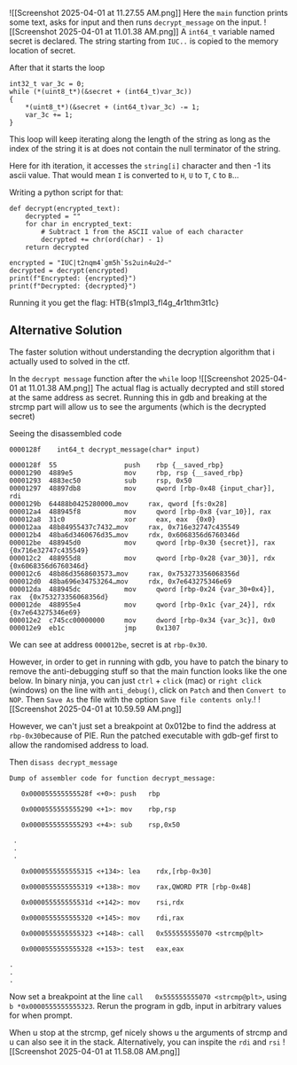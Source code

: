 
![[Screenshot 2025-04-01 at 11.27.55 AM.png]]
Here the `main` function prints some text, asks for input and then runs `decrypt_message` on the input.
![[Screenshot 2025-04-01 at 11.01.38 AM.png]]
A `int64_t` variable named secret is declared. The string starting from `IUC..` is copied to the memory location of secret. 

After that it starts the loop 
```
int32_t var_3c = 0;
while (*(uint8_t*)(&secret + (int64_t)var_3c))
{
    *(uint8_t*)(&secret + (int64_t)var_3c) -= 1;
    var_3c += 1;
}
```
This loop will keep iterating along the length of the string as long as the index of the string it is at does not contain the null terminator of the string. 

Here for ith iteration, it accesses the `string[i]` character and then -1 its ascii value. 
That would mean `I` is converted to `H`, `U` to `T`, `C` to `B`...

Writing a python script for that: 
```
def decrypt(encrypted_text):
    decrypted = ""
    for char in encrypted_text:
        # Subtract 1 from the ASCII value of each character
        decrypted += chr(ord(char) - 1)
    return decrypted

encrypted = "IUC|t2nqm4`gm5h`5s2uin4u2d~"
decrypted = decrypt(encrypted)
print(f"Encrypted: {encrypted}")
print(f"Decrypted: {decrypted}")
```
Running it you get the flag: HTB{s1mpl3_fl4g_4r1thm3t1c}

## Alternative Solution
The faster solution without understanding the decryption algorithm that i actually used to solved in the ctf. 

In the `decrypt message` function after the `while` loop
![[Screenshot 2025-04-01 at 11.01.38 AM.png]]
The actual flag is actually decrypted and still stored at the same address as secret. 
Running this in gdb and breaking at the strcmp part will allow us to see the arguments (which is the decrypted secret)

Seeing the disassembled code 
```
0000128f    int64_t decrypt_message(char* input)

0000128f  55                 push    rbp {__saved_rbp}
00001290  4889e5             mov     rbp, rsp {__saved_rbp}
00001293  4883ec50           sub     rsp, 0x50
00001297  48897db8           mov     qword [rbp-0x48 {input_char}], rdi
0000129b  64488b0425280000…mov     rax, qword [fs:0x28]
000012a4  488945f8           mov     qword [rbp-0x8 {var_10}], rax
000012a8  31c0               xor     eax, eax  {0x0}
000012aa  48b84955437c7432…mov     rax, 0x716e32747c435549
000012b4  48ba6d3460676d35…mov     rdx, 0x6068356d6760346d
000012be  488945d0           mov     qword [rbp-0x30 {secret}], rax  {0x716e32747c435549}
000012c2  488955d8           mov     qword [rbp-0x28 {var_30}], rdx  {0x6068356d6760346d}
000012c6  48b86d3568603573…mov     rax, 0x753273356068356d
000012d0  48ba696e34753264…mov     rdx, 0x7e643275346e69
000012da  488945dc           mov     qword [rbp-0x24 {var_30+0x4}], rax  {0x753273356068356d}
000012de  488955e4           mov     qword [rbp-0x1c {var_24}], rdx  {0x7e643275346e69}
000012e2  c745cc00000000     mov     dword [rbp-0x34 {var_3c}], 0x0
000012e9  eb1c               jmp     0x1307
```
We can see at address `000012be`, secret is at `rbp-0x30`.

However, in order to get in running with gdb, you have to patch the binary to remove the anti-debugging stuff so that the main function looks like the one below. In binary ninja, you can just `ctrl` + `click` (mac) or `right click` (windows) on the line with `anti_debug()`, click on `Patch` and then `Convert to NOP`. Then `Save As` the file with the option `Save file contents only`.!
![[Screenshot 2025-04-01 at 10.59.59 AM.png]]

However, we can't just set a breakpoint at 0x012be to find the address at `rbp-0x30`because of PIE. Run the patched executable with gdb-gef first to allow the randomised address to load. 

Then `disass decrypt_message` 
```
Dump of assembler code for function decrypt_message:

   0x000055555555528f <+0>: push   rbp

   0x0000555555555290 <+1>: mov    rbp,rsp

   0x0000555555555293 <+4>: sub    rsp,0x50

 .
 .
 .

   0x0000555555555315 <+134>: lea    rdx,[rbp-0x30]

   0x0000555555555319 <+138>: mov    rax,QWORD PTR [rbp-0x48]

   0x000055555555531d <+142>: mov    rsi,rdx

   0x0000555555555320 <+145>: mov    rdi,rax

   0x0000555555555323 <+148>: call   0x555555555070 <strcmp@plt>

   0x0000555555555328 <+153>: test   eax,eax

.
.
.
```

Now set a breakpoint at the line `call   0x555555555070 <strcmp@plt>`, using `b *0x0000555555555323`. Rerun the program in gdb, input in arbitrary values for when prompt. 

When u stop at the strcmp, gef nicely shows u the arguments of strcmp and u can also see it in the stack. Alternatively, you can inspite the `rdi` and `rsi`
![[Screenshot 2025-04-01 at 11.58.08 AM.png]]